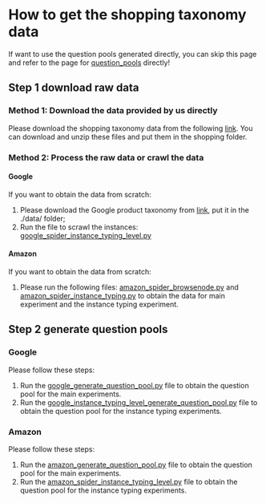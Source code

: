 # How to get the shopping taxonomy data
If want to use the question pools generated directly, you can skip this page and refer to the page for [question_pools](https://github.com/ysunbp/TaxoGlimpse/tree/main/question_pools) directly!
## Step 1 download raw data 
### Method 1: Download the data provided by us directly
Please download the shopping taxonomy data from the following [link](https://drive.google.com/file/d/1NHUeFNCTFdGnmGftDKszs9TMVwYhJlvs/view?usp=drive_link).
You can download and unzip these files and put them in the shopping folder.
### Method 2: Process the raw data or crawl the data
#### Google
If you want to obtain the data from scratch: <br>
1. Please download the Google product taxonomy from [link](https://www.google.com/basepages/producttype/taxonomy.en-US.txt), put it in the ./data/ folder; <br>
2. Run the file to scrawl the instances: [google_spider_instance_typing_level.py](./scripts/google_spider_instance_typing_level.py)
#### Amazon 
If you want to obtain the data from scratch: <br>
1. Please run the following files: [amazon_spider_browsenode.py](./scripts/amazon_spider_browsenode.py) and [amazon_spider_instance_typing.py](./scripts/amazon_spider_instance_typing.py) to obtain the data for main experiment and the instance typing experiment.
## Step 2 generate question pools
### Google
Please follow these steps: <br>
1. Run the [google_generate_question_pool.py](./scripts/google_generate_question_pool.py) file to obtain the question pool for the main experiments.<br>
2. Run the [google_instance_typing_level_generate_question_pool.py](./scripts/google_instance_typing_level_generate_question_pool.py) file to obtain the question pool for the instance typing experiments.
### Amazon
Please follow these steps: <br>
1. Run the [amazon_generate_question_pool.py](./scripts/amazon_generate_question_pool.py) file to obtain the question pool for the main experiments.<br>
2. Run the [amazon_spider_instance_typing_level.py](./scripts/amazon_spider_instance_typing_level.py) file to obtain the question pool for the instance typing experiments.
